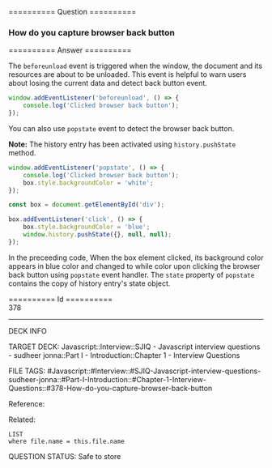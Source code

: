 ========== Question ==========  

### How do you capture browser back button  

========== Answer ==========  

The `beforeunload` event is triggered when the window, the document and its resources are about to be unloaded. This event is helpful to warn users about losing the current data and detect back button event.

```javascript
window.addEventListener('beforeunload', () => {
    console.log('Clicked browser back button');
});
```

You can also use `popstate` event to detect the browser back button.

**Note:** The history entry has been activated using `history.pushState` method.

```javascript
window.addEventListener('popstate', () => {
    console.log('Clicked browser back button');
    box.style.backgroundColor = 'white';
});

const box = document.getElementById('div');

box.addEventListener('click', () => {
    box.style.backgroundColor = 'blue';
    window.history.pushState({}, null, null);
});
```

In the preceeding code, When the box element clicked, its background color appears in blue color and changed to while color upon clicking the browser back button using `popstate` event handler. The `state` property of `popstate` contains the copy of history entry's state object.

========== Id ==========  
378

---

DECK INFO

TARGET DECK: Javascript::Interview::SJIQ - Javascript interview questions - sudheer jonna::Part I - Introduction::Chapter 1 - Interview Questions

FILE TAGS: #Javascript::#Interview::#SJIQ-Javascript-interview-questions-sudheer-jonna::#Part-I-Introduction::#Chapter-1-Interview-Questions::#378-How-do-you-capture-browser-back-button

Reference:

Related:

```dataview
LIST
where file.name = this.file.name
```

QUESTION STATUS: Safe to store
